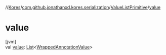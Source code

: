 //[Kores](../../../index.md)/[com.github.jonathanxd.kores.serialization](../index.md)/[ValueListPrimitive](index.md)/[value](value.md)

# value

[jvm]\
val [value](value.md): [List](https://kotlinlang.org/api/latest/jvm/stdlib/kotlin.collections/-list/index.html)<[WrappedAnnotationValue](../-wrapped-annotation-value/index.md)>

